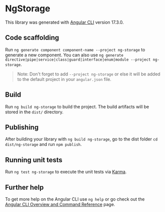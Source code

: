 # NgStorage

This library was generated with [Angular CLI](https://github.com/angular/angular-cli) version 17.3.0.

## Code scaffolding

Run `ng generate component component-name --project ng-storage` to generate a new component. You can also use `ng generate directive|pipe|service|class|guard|interface|enum|module --project ng-storage`.
> Note: Don't forget to add `--project ng-storage` or else it will be added to the default project in your `angular.json` file. 

## Build

Run `ng build ng-storage` to build the project. The build artifacts will be stored in the `dist/` directory.

## Publishing

After building your library with `ng build ng-storage`, go to the dist folder `cd dist/ng-storage` and run `npm publish`.

## Running unit tests

Run `ng test ng-storage` to execute the unit tests via [Karma](https://karma-runner.github.io).

## Further help

To get more help on the Angular CLI use `ng help` or go check out the [Angular CLI Overview and Command Reference](https://angular.io/cli) page.
